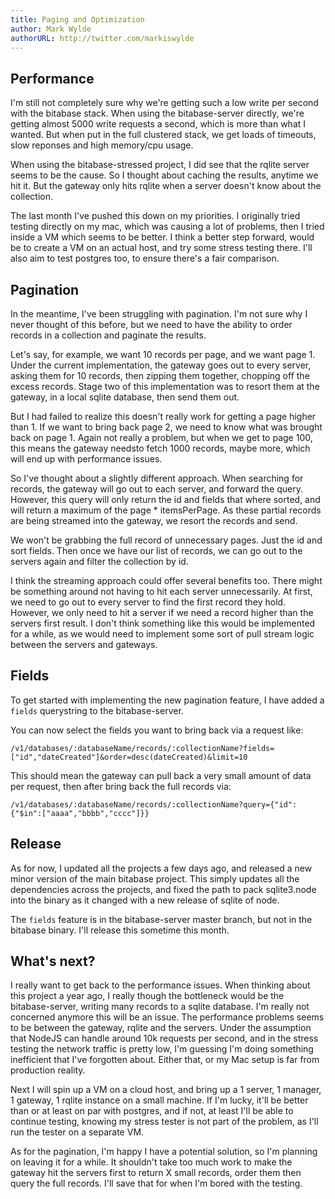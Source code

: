 ```yaml
---
title: Paging and Optimization
author: Mark Wylde
authorURL: http://twitter.com/markiswylde
---
```


## Performance
I'm still not completely sure why we're getting such a low write per second with the bitabase stack. When using the bitabase-server directly, we're getting almost 5000 write requests a second, which is more than what I wanted. But when put in the full clustered stack, we get loads of timeouts, slow reponses and high memory/cpu usage.

When using the bitabase-stressed project, I did see that the rqlite server seems to be the cause. So I thought about caching the results, anytime we hit it. But the gateway only hits rqlite when a server doesn't know about the collection.

The last month I've pushed this down on my priorities. I originally tried testing directly on my mac, which was causing a lot of problems, then I tried inside a VM which seems to be better. I think a better step forward, would be to create a VM on an actual host, and try some stress testing there. I'll also aim to test postgres too, to ensure there's a fair comparison.

## Pagination
In the meantime, I've been struggling with pagination. I'm not sure why I never thought of this before, but we need to have the ability to order records in a collection and paginate the results.

Let's say, for example, we want 10 records per page, and we want page 1. Under the current implementation, the gateway goes out to every server, asking them for 10 records, then zipping them together, chopping off the excess records. Stage two of this implementation was to resort them at the gateway, in a local sqlite database, then send them out.

But I had failed to realize this doesn't really work for getting a page higher than 1. If we want to bring back page 2, we need to know what was brought back on page 1. Again not really a problem, but when we get to page 100, this means the gateway needsto fetch 1000 records, maybe more, which will end up with performance issues.

So I've thought about a slightly different approach. When searching for records, the gateway will go out to each server, and forward the query. However, this query will only return the id and fields that where sorted, and will return a maximum of the page * itemsPerPage. As these partial records are being streamed into the gateway, we resort the records and send.

We won't be grabbing the full record of unnecessary pages. Just the id and sort fields. Then once we have our list of records, we can go out to the servers again and filter the collection by id.

I think the streaming approach could offer several benefits too. There might be something around not having to hit each server unnecessarily. At first, we need to go out to every server to find the first record they hold. However, we only need to hit a server if we need a record higher than the servers first result. I don't think something like this would be implemented for a while, as we would need to implement some sort of pull stream logic between the servers and gateways.

## Fields
To get started with implementing the new pagination feature, I have added a `fields` querystring to the bitabase-server.

You can now select the fields you want to bring back via a request like:

```
/v1/databases/:databaseName/records/:collectionName?fields=["id","dateCreated"]&order=desc(dateCreated)&limit=10
```

This should mean the gateway can pull back a very small amount of data per request, then after bring back the full records via:

```
/v1/databases/:databaseName/records/:collectionName?query={"id":{"$in":["aaaa","bbbb","cccc"]}}
```

## Release
As for now, I updated all the projects a few days ago, and released a new minor version of the main bitabase project. This simply updates all the dependencies across the projects, and fixed the path to pack sqlite3.node into the binary as it changed with a new release of sqlite of node.

The `fields` feature is in the bitabase-server master branch, but not in the bitabase binary. I'll release this sometime this month.

## What's next?
I really want to get back to the performance issues. When thinking about this project a year ago, I really though the bottleneck would be the bitabase-server, writing many records to a sqlite database. I'm really not concerned anymore this will be an issue. The performance problems seems to be between the gateway, rqlite and the servers. Under the assumption that NodeJS can handle around 10k requests per second, and in the stress testing the network traffic is pretty low, I'm guessing I'm doing something inefficient that I've forgotten about. Either that, or my Mac setup is far from production reality.

Next I will spin up a VM on a cloud host, and bring up a 1 server, 1 manager, 1 gateway, 1 rqlite instance on a small machine. If I'm lucky, it'll be better than or at least on par with postgres, and if not, at least I'll be able to continue testing, knowing my stress tester is not part of the problem, as I'll run the tester on a separate VM.

As for the pagination, I'm happy I have a potential solution, so I'm planning on leaving it for a while. It shouldn't take too much work to make the gateway hit the servers first to return X small records, order them then query the full records. I'll save that for when I'm bored with the testing.
